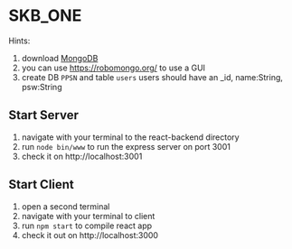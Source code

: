 # SKB_ONE


Hints:
1. download [MongoDB](https://www.mongodb.com/download-center?jmp=nav#community)
2. you can use https://robomongo.org/ to use a GUI
3. create DB `PPSN` and table `users` users should have an _id, name:String, psw:String


## Start Server

1. navigate with your terminal to the react-backend directory 
2.  run `node bin/www` to run the express server on port 3001
3. check it on http://localhost:3001  

## Start Client
1. open a second terminal 
2. navigate with your terminal to client
3. run `npm start` to compile react app
4. check it out on http://localhost:3000  

